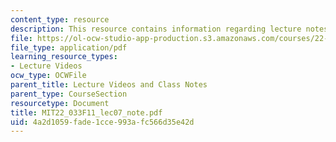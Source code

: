 ```yaml
---
content_type: resource
description: This resource contains information regarding lecture notes.
file: https://ol-ocw-studio-app-production.s3.amazonaws.com/courses/22-033-nuclear-systems-design-project-fall-2011/4a2d1059fade1cce993afc566d35e42d_MIT22_033F11_lec07_note.pdf
file_type: application/pdf
learning_resource_types:
- Lecture Videos
ocw_type: OCWFile
parent_title: Lecture Videos and Class Notes
parent_type: CourseSection
resourcetype: Document
title: MIT22_033F11_lec07_note.pdf
uid: 4a2d1059-fade-1cce-993a-fc566d35e42d
---
```

